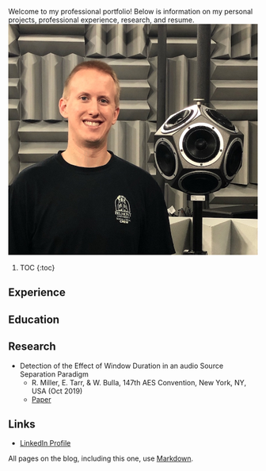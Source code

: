 Welcome to my professional portfolio! Below is information on my personal projects, professional experience, research, and resume.
![Headshot](images/RyanMiller2.jpg)

1. TOC
{:toc}

## Experience

## Education

## Research
* Detection of the Effect of Window Duration in an audio Source Separation Paradigm
  * R. Miller, E. Tarr, & W. Bulla, 147th AES Convention, New York, NY, USA (Oct 2019)
  * [Paper](http://www.aes.org/e-lib/browse.cfm?elib=20625)

## Links
* [LinkedIn Profile](https://www.linkedin.com/in/ryan-miller-1aa8355a/)


 All pages on the blog, including this one, use [Markdown](https://guides.github.com/features/mastering-markdown/).


